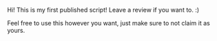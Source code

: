 Hi! This is my first published script! Leave a review if you want to. :)

Feel free to use this however you want, just make sure to not claim it as yours.

